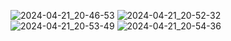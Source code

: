 ![2024-04-21_20-46-53](https://github.com/AnastasiaKedrina/GDevelop-Cooking-Game/assets/113825953/9bf0fc69-6a16-4170-98c2-f374ce635866)
![2024-04-21_20-52-32](https://github.com/AnastasiaKedrina/GDevelop-Cooking-Game/assets/113825953/b58bff5d-91e2-414c-b0b3-d7dfb2df24fe)
![2024-04-21_20-53-49](https://github.com/AnastasiaKedrina/GDevelop-Cooking-Game/assets/113825953/20b278a5-a01e-4d18-9bff-656a7ad4b048)
![2024-04-21_20-54-36](https://github.com/AnastasiaKedrina/GDevelop-Cooking-Game/assets/113825953/aa3fe927-ad53-46e3-8c85-e60a003bc0d3)
